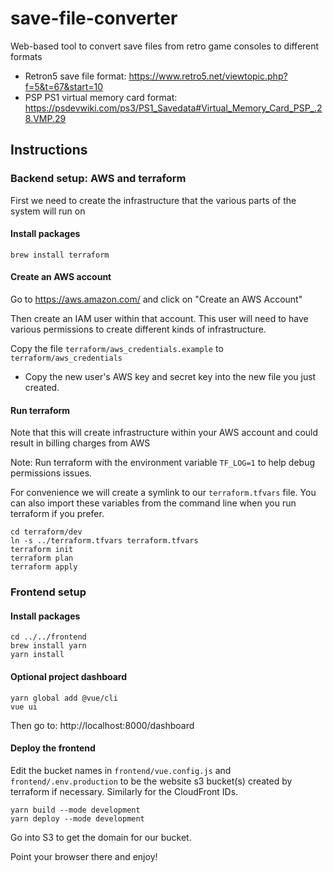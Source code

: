 # save-file-converter
Web-based tool to convert save files from retro game consoles to different formats

- Retron5 save file format: https://www.retro5.net/viewtopic.php?f=5&t=67&start=10
- PSP PS1 virtual memory card format: https://psdevwiki.com/ps3/PS1_Savedata#Virtual_Memory_Card_PSP_.28.VMP.29

## Instructions

### Backend setup: AWS and terraform

First we need to create the infrastructure that the various parts of the system will run on

#### Install packages

```
brew install terraform
```

#### Create an AWS account

Go to https://aws.amazon.com/ and click on "Create an AWS Account"

Then create an IAM user within that account. This user will need to have various permissions to create different kinds of infrastructure.

Copy the file `terraform/aws_credentials.example` to `terraform/aws_credentials`
- Copy the new user's AWS key and secret key into the new file you just created.

#### Run terraform

Note that this will create infrastructure within your AWS account and could result in billing charges from AWS

Note: Run terraform with the environment variable `TF_LOG=1` to help debug permissions issues.

For convenience we will create a symlink to our `terraform.tfvars` file. You can also import these variables from the command line when you run terraform if you prefer.

```
cd terraform/dev
ln -s ../terraform.tfvars terraform.tfvars
terraform init
terraform plan
terraform apply
```
### Frontend setup

#### Install packages

```
cd ../../frontend
brew install yarn
yarn install
```

#### Optional project dashboard

```
yarn global add @vue/cli
vue ui
```

Then go to: http://localhost:8000/dashboard

#### Deploy the frontend

Edit the bucket names in `frontend/vue.config.js` and `frontend/.env.production` to be the website s3 bucket(s) created by terraform if necessary. Similarly for the CloudFront IDs.

```
yarn build --mode development
yarn deploy --mode development
```

Go into S3 to get the domain for our bucket. 

Point your browser there and enjoy!
